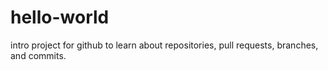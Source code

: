 # hello-world
intro project for github to learn about repositories, pull requests, branches, and commits.  
